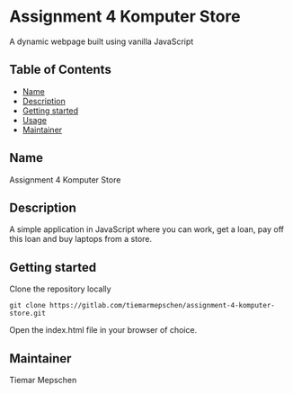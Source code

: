 # Assignment 4 Komputer Store

A dynamic webpage built using vanilla JavaScript

## Table of Contents

- [Name](#name)
- [Description](#description)
- [Getting started](#getting-started)
- [Usage](#usage)
- [Maintainer](#maintainer)

## Name
Assignment 4 Komputer Store

## Description
A simple application in JavaScript where you can work, get a loan, pay off this loan and buy laptops from a store.

## Getting started
Clone the repository locally
```
git clone https://gitlab.com/tiemarmepschen/assignment-4-komputer-store.git
```
Open the index.html file in your browser of choice.

## Maintainer
Tiemar Mepschen
